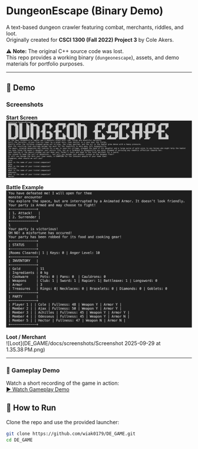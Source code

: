 # DungeonEscape (Binary Demo)

A text-based dungeon crawler featuring combat, merchants, riddles, and loot.  
Originally created for **CSCI 1300 (Fall 2022) Project 3** by Cole Akers.

⚠️ **Note:** The original C++ source code was lost.  
This repo provides a working binary (`dungeonescape`), assets, and demo materials for portfolio purposes.

---
## 📸 Demo

### Screenshots

**Start Screen**  
![Start Screen](docs/screenshots/Start_screen)

**Battle Example**  
![Battle](docs/screenshots/battle.png)

**Loot / Merchant**  
![Loot](DE_GAME/docs/screenshots/Screenshot 2025-09-29 at 1.35.38 PM.png)

---

### 🎥 Gameplay Demo

Watch a short recording of the game in action:  
[▶️ Watch Gameplay Demo](docs/screenshots/DE_demo.mp4)

## 🚀 How to Run

Clone the repo and use the provided launcher:

```bash
git clone https://github.com/wiak0179/DE_GAME.git
cd DE_GAME

